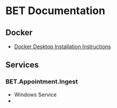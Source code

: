 # BET Documentation

## Docker
* [Docker Desktop Installation Instructions]([http://nsc-ldsk-c1-03.cis1.cisr.uscis.dhs.gov/prefserver/Documentation/Docker%20for%20Desktop%202.2.0.3%20Install.pdf](http://nsc-ldsk-c1-03.cis1.cisr.uscis.dhs.gov/prefserver/Documentation/Docker%20for%20Desktop%202.2.0.3%20Install.pdf))

## Services
### BET.Appointment.Ingest
* Windows Service
* 
<!--stackedit_data:
eyJoaXN0b3J5IjpbODI1NDEwNDUyLDEwNTA5NTE5OTEsMTUzMj
M2Nzg5NF19
-->